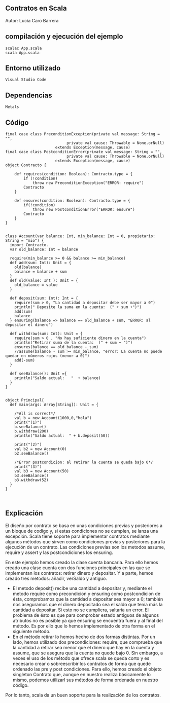 ## Contratos en Scala
Autor: Lucía Caro Barrera

## compilación y ejecución del ejemplo
```
scalac App.scala
scala App.scala
```
## Entorno utilizado 
```	
Visual Studio Code
```
## Dependencias 
```
Metals

```
## Código
```
final case class PreconditionException(private val message: String = "", 
                           private val cause: Throwable = None.orNull)
                      extends Exception(message, cause) 
final case class PostconditionError(private val message: String = "", 
                           private val cause: Throwable = None.orNull)
                      extends Exception(message, cause)                      
object Contracto {

    def requires(condition: Boolean): Contracto.type = {
        if (!condition)
            throw new PreconditionException("ERROR: require")
        Contracto
    }

    def ensures(condition: Boolean): Contracto.type = {
        if(!condition)
            throw new PostconditionError("ERROR: ensure")
        Contracto
    }
}


class Account(var balance: Int, min_balance: Int = 0, propietario: String = "mio") {
  import Contracto._
  var old_balance: Int = balance

  require(min_balance >= 0 && balance >= min_balance)
  def add(sum: Int): Unit = {
    old(balance)
    balance = balance + sum
  }
  def old(value: Int ): Unit = {
    old_balance = value
  }

  def deposit(sum: Int): Int = {
    require(sum > 0, "La cantidad a depositar debe ser mayor a 0")
    println(" Deposite la suma en la cuenta:  (" + sum +")")
    add(sum) 
    balance
  } ensuring(balance => balance == old_balance + sum, "ERROR: al depositar el dinero")
  
  def withdraw(sum: Int): Unit = {
    require(sum > 0 , "No hay suficiente dinero en la cuenta")
    println("Retirar suma de la cuenta:  (" + sum + ")")
    ensures(balance == old_balance - sum)
    //assume(balance - sum >= min_balance, "error: La cuenta no puede quedar en números rojos (menor a 0)")
    add(-sum)
  }

  def seeBalance(): Unit ={
    println("Saldo actual:   "  + balance)
  }
}


object Principal{
  def main(args: Array[String]): Unit = {

    /*All is correct*/
    val b = new Account(1000,0,"hola")
    print("(1)")
    b.seeBalance()
    b.withdraw(200)
    println("Saldo actual:  " + b.deposit(50))

    print("(2)")
    val b2 = new Account(0)
    b2.seeBalance()

    /*Error postcondicion: al retirar la cuenta se queda bajo 0*/
    print("(3)")
    val b3 = new Account(50)
    b3.seeBalance()
    b3.withdraw(52)
  }
} 



```

## Explicación
El diseño por contrato se basa en unas condiciones previas y posteriores a un bloque de codigo y, si estas condiciones no se cumplen, se lanza una excepción.
Scala tiene soporte para implementar contratos mediante algunos métodos que sirven como condiciones previas y posteriores para la ejecución de un contrato. Las condiciones previas son los metodos assume, require y assert y las postcondiciones los ensuring.
 
En este ejemplo hemos creado la clase cuenta bancaria. Para ello hemos creado una clase cuenta con dos funciones principales en las que se implementan los contratos: retirar dinero y depositar. Y a parte, hemos creado tres  metodos: añadir, verSaldo y antiguo.
- El metodo deposit() recibe una cantidad a depositar y, mediante el metodo require como precondicion y ensuring como postcondicion de ésta, comprobamos que la cantidad a depositar sea mayor a 0; también nos aseguramos que el dinero depositado sea el saldo que tenía más la cantidad a depositar. Si esto no se cumpliera, saltaría un error.
El problema de ésto es que para comprobar estado antiguos de algunos atributos no es posible ya que ensuring se encuentra fuera y al final del método. Es por ello que lo hemos implementado de otra forma en el siguiente método.
- En el método retirar lo hemos hecho de dos formas distintas. Por un lado, hemos utilizado dos precondiciones: require, que comprueba que la cantidad a retirar sea menor que el dinero que hay en la cuenta y assume, que se asegura que la cuenta no quede bajo 0.
Sin embargo, a veces el uso de los método que ofrece scala se queda corto y es necesario crear o sobreescribir los contratos de forma que quede ordenado las pre y post condiciones. Para ello, hemos creado el objeto singleton Contrato que, aunque en nuestro realiza básicamente lo mismo, podemos utilizarl sus métodos de forma ordenada en nuestro código.
 
Por lo tanto, scala da un buen soporte para la realización de los contratos.
